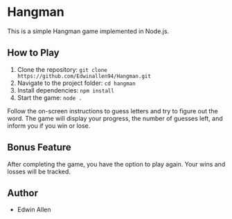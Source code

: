 # Hangman

This is a simple Hangman game implemented in Node.js.

## How to Play

1. Clone the repository: `git clone https://github.com/Edwinallen94/Hangman.git`
2. Navigate to the project folder: `cd hangman`
3. Install dependencies: `npm install`
4. Start the game: `node .`

Follow the on-screen instructions to guess letters and try to figure out the word. The game will display your progress, the number of guesses left, and inform you if you win or lose.

## Bonus Feature

After completing the game, you have the option to play again. Your wins and losses will be tracked.

## Author

- Edwin Allen



